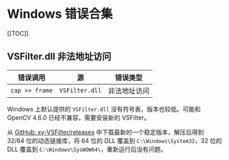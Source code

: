 # Windows 错误合集

[[TOC]]

## VSFilter.dll 非法地址访问

| 错误调用       | 源             | 错误类型     |
| -------------- | -------------- | ------------ |
| `cap >> frame` | `VSFilter.dll` | 非法地址访问 |

Windows 上默认提供的 `VSFilter.dll` 没有符号表，版本也较低。可能和 OpenCV 4.6.0 已经不兼容，需要安装新的 VSFilter。

从 [GitHub: xy-VSFilter/releases](https://github.com/pinterf/xy-VSFilter/releases) 中下载最新的一个稳定版本，解压后得到 32/64 位的动态链接库，将 64 位的 DLL 覆盖到 `C:\Windows\System32`，32 位的 DLL 覆盖到 `C:\Windows\SysWOW64\`，重新运行后没有问题。
